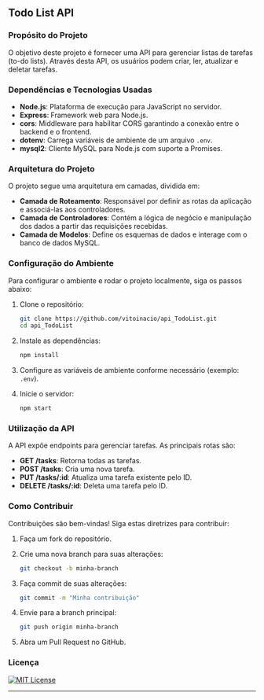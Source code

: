 ## Todo List API

### Propósito do Projeto
O objetivo deste projeto é fornecer uma API para gerenciar listas de tarefas (to-do lists). Através desta API, os usuários podem criar, ler, atualizar e deletar tarefas.

### Dependências e Tecnologias Usadas
- **Node.js**: Plataforma de execução para JavaScript no servidor.
- **Express**: Framework web para Node.js.
- **cors**: Middleware para habilitar CORS garantindo a conexão entre o backend e o frontend.
- **dotenv**: Carrega variáveis de ambiente de um arquivo `.env`.
- **mysql2**: Cliente MySQL para Node.js com suporte a Promises.

### Arquitetura do Projeto
O projeto segue uma arquitetura em camadas, dividida em:

- **Camada de Roteamento**: Responsável por definir as rotas da aplicação e associá-las aos controladores.
- **Camada de Controladores**: Contém a lógica de negócio e manipulação dos dados a partir das requisições recebidas.
- **Camada de Modelos**: Define os esquemas de dados e interage com o banco de dados MySQL.

### Configuração do Ambiente
Para configurar o ambiente e rodar o projeto localmente, siga os passos abaixo:

1. Clone o repositório:
   ```sh
   git clone https://github.com/vitoinacio/api_TodoList.git
   cd api_TodoList
   ```

2. Instale as dependências:
   ```sh
   npm install
   ```

3. Configure as variáveis de ambiente conforme necessário (exemplo: `.env`).

4. Inicie o servidor:
   ```sh
   npm start
   ```

### Utilização da API
A API expõe endpoints para gerenciar tarefas. As principais rotas são:

- **GET /tasks**: Retorna todas as tarefas.
- **POST /tasks**: Cria uma nova tarefa.
- **PUT /tasks/:id**: Atualiza uma tarefa existente pelo ID.
- **DELETE /tasks/:id**: Deleta uma tarefa pelo ID.

### Como Contribuir
Contribuições são bem-vindas! Siga estas diretrizes para contribuir:

1. Faça um fork do repositório.
2. Crie uma nova branch para suas alterações:
   ```sh
   git checkout -b minha-branch
   ```

3. Faça commit de suas alterações:
   ```sh
   git commit -m "Minha contribuição"
   ```

4. Envie para a branch principal:
   ```sh
   git push origin minha-branch
   ```

5. Abra um Pull Request no GitHub.

### Licença
[![MIT License](https://img.shields.io/badge/License-MIT-green.svg)](https://choosealicense.com/licenses/mit/)

---